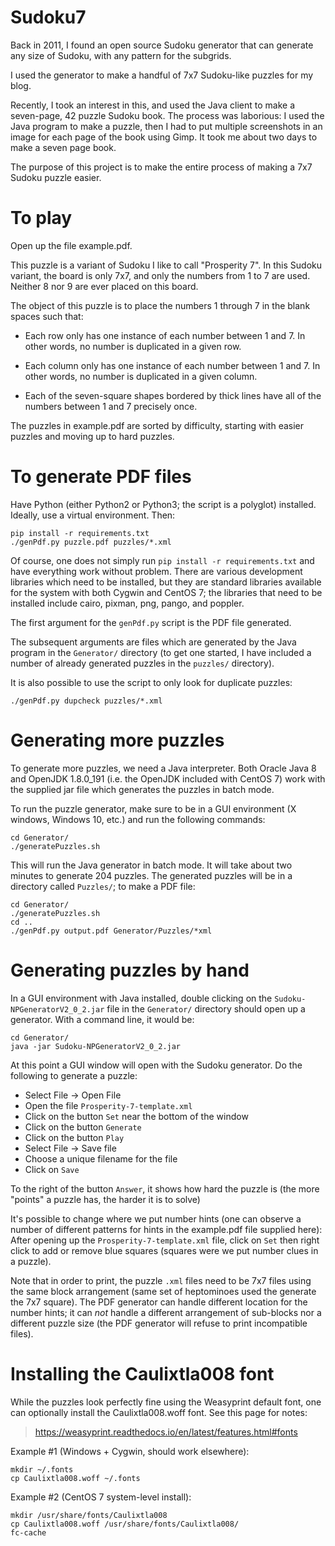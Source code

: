 # Sudoku7

Back in 2011, I found an open source Sudoku generator that can generate
any size of Sudoku, with any pattern for the subgrids.

I used the generator to make a handful of 7x7 Sudoku-like puzzles for
my blog.

Recently, I took an interest in this, and used the Java client to make
a seven-page, 42 puzzle Sudoku book.  The process was laborious: I used
the Java program to make a puzzle, then I had to put multiple screenshots
in an image for each page of the book using Gimp.  It took me about two
days to make a seven page book.

The purpose of this project is to make the entire process of making a
7x7 Sudoku puzzle easier.

# To play

Open up the file example.pdf.

This puzzle is a variant of Sudoku I like to call "Prosperity 7".  In
this Sudoku variant, the board is only 7x7, and only the numbers
from 1 to 7 are used.  Neither 8 nor 9 are ever placed on this
board.

The object of this puzzle is to place the numbers 1 through 7 in the
blank spaces such that:

* Each row only has one instance of each number between 1 and 7.  In
  other words, no number is duplicated in a given row.

* Each column only has one instance of each number between 1 and 7.  In
  other words, no number is duplicated in a given column.

* Each of the seven-square shapes bordered by thick lines have all
  of the numbers between 1 and 7 precisely once.  

The puzzles in example.pdf are sorted by difficulty, starting
with easier puzzles and moving up to hard puzzles.

# To generate PDF files

Have Python (either Python2 or Python3; the script is a polyglot) installed.  
Ideally, use a virtual environment.  Then:

```
pip install -r requirements.txt
./genPdf.py puzzle.pdf puzzles/*.xml 
```

Of course, one does not simply run `pip install -r requirements.txt` and
have everything work without problem.  There are various development 
libraries which need to be installed, but they are standard libraries
available for the system with both Cygwin and CentOS 7; the libraries 
that need to be installed include cairo, pixman, png, pango, and 
poppler.

The first argument for the `genPdf.py` script is the PDF file generated.

The subsequent arguments are files which are generated by the Java
program in the `Generator/` directory (to get one started, I have 
included a number of already generated puzzles in the `puzzles/`
directory).

It is also possible to use the script to only look for duplicate puzzles:

```
./genPdf.py dupcheck puzzles/*.xml
```

# Generating more puzzles

To generate more puzzles, we need a Java interpreter.  Both Oracle
Java 8 and OpenJDK 1.8.0_191 (i.e. the OpenJDK included with CentOS 7)
work with the supplied jar file which generates the puzzles in batch 
mode.

To run the puzzle generator, make sure to be in a GUI environment (X
windows, Windows 10, etc.) and run the following commands:

```
cd Generator/
./generatePuzzles.sh
```

This will run the Java generator in batch mode.  It will take about two
minutes to generate 204 puzzles.  The generated puzzles will be in a
directory called `Puzzles/`; to make a PDF file:

```
cd Generator/
./generatePuzzles.sh
cd ..
./genPdf.py output.pdf Generator/Puzzles/*xml
```

# Generating puzzles by hand

In a GUI environment with Java installed, double clicking on the
`Sudoku-NPGeneratorV2_0_2.jar` file in the `Generator/` directory
should open up a generator.  With a command line, it would be:

```
cd Generator/
java -jar Sudoku-NPGeneratorV2_0_2.jar
```

At this point a GUI window will open with the Sudoku generator.
Do the following to generate a puzzle:

* Select File -> Open File
* Open the file `Prosperity-7-template.xml`
* Click on the button `Set` near the bottom of the window
* Click on the button `Generate`
* Click on the button `Play`
* Select File -> Save file
* Choose a unique filename for the file
* Click on `Save`

To the right of the button `Answer`, it shows how hard the puzzle is
(the more "points" a puzzle has, the harder it is to solve)

It's possible to change where we put number hints (one can observe a number
of different patterns for hints in the example.pdf file supplied 
here):  After opening up the `Prosperity-7-template.xml` file, click on `Set`
then right click to add or remove blue squares (squares were we put
number clues in a puzzle).

Note that in order to print, the puzzle `.xml` files need to be 7x7 files
using the same block arrangement (same set of heptominoes used the generate
the 7x7 square).  The PDF generator can handle different location for the
number hints; it can *not* handle a different arrangement of sub-blocks
nor a different puzzle size (the PDF generator will refuse to print 
incompatible files).

# Installing the Caulixtla008 font

While the puzzles look perfectly fine using the Weasyprint
default font, one can optionally install the Caulixtla008.woff
font.  See this page for notes:

>https://weasyprint.readthedocs.io/en/latest/features.html#fonts

Example #1 (Windows + Cygwin, should work elsewhere):

```
mkdir ~/.fonts
cp Caulixtla008.woff ~/.fonts
```

Example #2 (CentOS 7 system-level install):

```
mkdir /usr/share/fonts/Caulixtla008
cp Caulixtla008.woff /usr/share/fonts/Caulixtla008/
fc-cache
```
